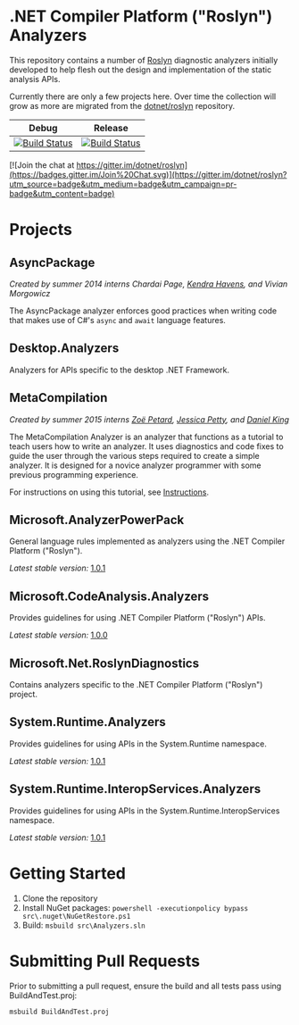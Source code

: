 .NET Compiler Platform ("Roslyn") Analyzers
===========================================

This repository contains a number of [Roslyn](https://github.com/dotnet/roslyn) diagnostic analyzers initially developed to help flesh out the design and implementation of the static analysis APIs.

Currently there are only a few projects here. Over time the collection will grow as more are migrated from the [dotnet/roslyn](https://github.com/dotnet/roslyn) repository.

Debug | Release
------|--------
[![Build Status](http://dotnet-ci.cloudapp.net/job/dotnet_roslyn-analyzers_windows_debug/badge/icon)](http://dotnet-ci.cloudapp.net/job/dotnet_roslyn-analyzers_windows_debug/) | [![Build Status](http://dotnet-ci.cloudapp.net/job/dotnet_roslyn-analyzers_windows_release/badge/icon)](http://dotnet-ci.cloudapp.net/job/dotnet_roslyn-analyzers_windows_release/)

[![Join the chat at https://gitter.im/dotnet/roslyn](https://badges.gitter.im/Join%20Chat.svg)](https://gitter.im/dotnet/roslyn?utm_source=badge&utm_medium=badge&utm_campaign=pr-badge&utm_content=badge)

Projects
========

AsyncPackage
-----------

*Created by summer 2014 interns Chardai Page, [Kendra Havens](https://github.com/kendrahavens), and Vivian Morgowicz*

The AsyncPackage analyzer enforces good practices when writing code that makes use of C#'s `async` and `await` language features.


Desktop.Analyzers
-----------------

Analyzers for APIs specific to the desktop .NET Framework.


MetaCompilation
---------------

*Created by summer 2015 interns [Zoë Petard](https://github.com/zoepetard), [Jessica Petty](https://github.com/jepetty), and [Daniel King](https://github.com/daking2014)*

The MetaCompilation Analyzer is an analyzer that functions as a tutorial to teach users how to write an analyzer. It uses diagnostics and code fixes to guide the user through the various steps required to create a simple analyzer. It is designed for a novice analyzer programmer with some previous programming experience.

For instructions on using this tutorial, see [Instructions](https://github.com/dotnet/roslyn-analyzers/blob/master/src/MetaCompilation/MetaCompilation/MetaCompilation/ReadMe.md#instructions).


Microsoft.AnalyzerPowerPack
---------------------------

General language rules implemented as analyzers using the .NET Compiler Platform ("Roslyn").

*Latest stable version:* [1.0.1](https://www.nuget.org/packages/Microsoft.AnalyzerPowerPack/)


Microsoft.CodeAnalysis.Analyzers
--------------------------------

Provides guidelines for using .NET Compiler Platform ("Roslyn") APIs.

*Latest stable version:* [1.0.0](https://www.nuget.org/packages/Microsoft.CodeAnalysis.Analyzers/)


Microsoft.Net.RoslynDiagnostics
-------------------------------

Contains analyzers specific to the .NET Compiler Platform ("Roslyn") project.


System.Runtime.Analyzers
------------------------

Provides guidelines for using APIs in the System.Runtime namespace.

*Latest stable version:* [1.0.1](https://www.nuget.org/packages/System.Runtime.Analyzers/)


System.Runtime.InteropServices.Analyzers
----------------------------------------

Provides guidelines for using APIs in the System.Runtime.InteropServices namespace.

*Latest stable version:* [1.0.1](https://www.nuget.org/packages/System.Runtime.InteropServices.Analyzers/)


Getting Started
===============

1. Clone the repository
2. Install NuGet packages: `powershell -executionpolicy bypass src\.nuget\NuGetRestore.ps1`
3. Build: `msbuild src\Analyzers.sln`

Submitting Pull Requests
========================

Prior to submitting a pull request, ensure the build and all tests pass using BuildAndTest.proj:
```
msbuild BuildAndTest.proj
```